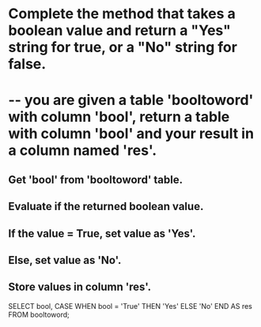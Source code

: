 # Complete the method that takes a boolean value and return a "Yes" string for true, or a "No" string for false.

# -- you are given a table 'booltoword' with column 'bool', return a table with column 'bool' and your result in a column named 'res'.



## Get 'bool' from 'booltoword' table.
## Evaluate if the returned boolean value.
## If the value = True, set value as 'Yes'.
## Else, set value as 'No'.
## Store values in column 'res'.

SELECT 
  bool,
  CASE WHEN bool = 'True'
    THEN 'Yes'
    ELSE 'No'
  END AS res
FROM booltoword;
